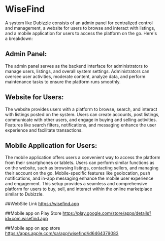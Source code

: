 # WiseFind

A system like Dubizzle consists of an admin panel for centralized control and management, a website for users to browse and interact with listings, and a mobile application for users to access the platform on the go. Here's a breakdown:

## Admin Panel:
The admin panel serves as the backend interface for administrators to manage users, listings, and overall system settings.
Administrators can oversee user activities, moderate content, analyze data, and perform maintenance tasks to ensure the platform runs smoothly.

## Website for Users:
The website provides users with a platform to browse, search, and interact with listings posted on the system.
Users can create accounts, post listings, communicate with other users, and engage in buying and selling activities.
Features like search filters, notifications, and messaging enhance the user experience and facilitate transactions.

## Mobile Application for Users:
The mobile application offers users a convenient way to access the platform from their smartphones or tablets.
Users can perform similar functions as on the website, such as browsing listings, contacting sellers, and managing their account on the go.
Mobile-specific features like geolocation, push notifications, and in-app messaging enhance the mobile user experience and engagement.
This setup provides a seamless and comprehensive platform for users to buy, sell, and interact within the online marketplace similar to Dubizzle.

##WebSite Link
https://wisefind.app

##Mobile app on Play Store
https://play.google.com/store/apps/details?id=com.wisefind.app

##Mobile app on app store
https://apps.apple.com/sa/app/wisefind/id6464379083
